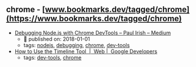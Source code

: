 chrome - [www.bookmarks.dev/tagged/chrome](https://www.bookmarks.dev/tagged/chrome)
---
* [Debugging Node.js with Chrome DevTools – Paul Irish – Medium](https://medium.com/@paul_irish/debugging-node-js-nightlies-with-chrome-devtools-7c4a1b95ae27)
    * :calendar: published on: 2018-01-01
    * tags: [nodejs](../tags/nodejs.md), [debugging](../tags/debugging.md), [chrome](../tags/chrome.md), [dev-tools](../tags/dev-tools.md)
* [How to Use the Timeline Tool  |  Web |  Google Developers](https://developers.google.com/web/tools/chrome-devtools/evaluate-performance/timeline-tool)
    * tags: [dev-tools](../tags/dev-tools.md), [chrome](../tags/chrome.md)
